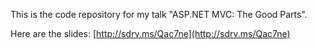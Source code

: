 This is the code repository for my talk "ASP.NET MVC: The Good Parts".

Here are the slides: [http://sdrv.ms/Qac7ne](http://sdrv.ms/Qac7ne)